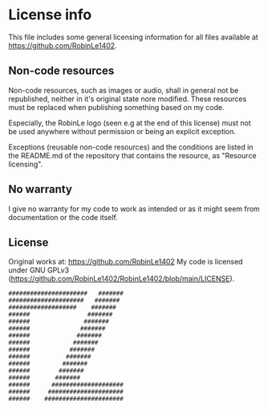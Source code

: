 # License info

This file includes some general licensing information for all files available at https://github.com/RobinLe1402.


## Non-code resources

Non-code resources, such as images or audio, shall in general not be republished, neither in it's original state nore modified.
These resources must be replaced when publishing something based on my code.

Especially, the RobinLe logo (seen e.g at the end of this license) must not be used anywhere without permission or being an explicit exception.

Exceptions (reusable non-code resources) and the conditions are listed in the README.md of the repository that contains the resource, as "Resource licensing".


## No warranty

I give no warranty for my code to work as intended or as it might seem from documentation or the code itself.



## License

Original works at: https://github.com/RobinLe1402
My code is licensed under GNU GPLv3 (https://github.com/RobinLe1402/RobinLe1402/blob/main/LICENSE).



```
######################   #######
#####################   ####### 
###################    #######  
######                #######   
######               #######    
######              #######     
######             #######      
######            #######       
######           #######        
######          #######         
######         #######          
######        #######           
######       #######            
######      ####################
######     #####################
######    ######################
```

